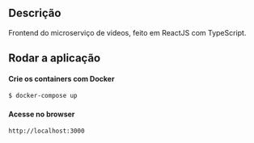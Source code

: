 ## Descrição

Frontend do microserviço de videos, feito em ReactJS com TypeScript.

## Rodar a aplicação

#### Crie os containers com Docker

```bash
$ docker-compose up
```

#### Acesse no browser

```
http://localhost:3000
```